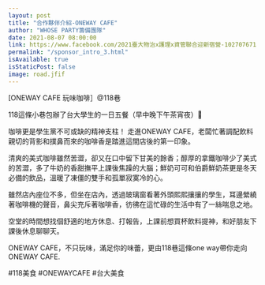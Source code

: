 ```yaml
---
layout: post
title: "合作夥伴介紹-ONEWAY CAFE"
author: "WHOSE PARTY籌備團隊"
date: 2021-08-07 08:00:00
link: https://www.facebook.com/2021臺大物治x護理x資管聯合迎新宿營-102707671523379/
permalink: "/sponsor_intro_3.html"
isAvailable: true
isStaticPost: false
image: road.jfif
---
```


[ONEWAY CAFE 玩味咖啡］@118巷

118這條小巷包辦了台大學生的一日五餐（早中晚下午茶宵夜）🤤

咖啡更是學生黨不可或缺的精神支柱！
走進ONEWAY CAFE，老闆忙著調配飲料親切的背影和撲鼻而來的咖啡香是踏進這間店後的第一印象。

清爽的美式咖啡雖然苦澀，卻又在口中留下甘美的餘香；醇厚的拿鐵咖啡少了美式的苦澀，多了牛奶的香甜撫平上課後焦躁的大腦；鮮奶可可和伯爵鮮奶茶更是冬天必備的飲品，溫暖了凍僵的雙手和孤單寂寞冷的心。

雖然店內座位不多，但坐在店內，透過玻璃窗看著外頭熙熙攘攘的學生，耳邊縈繞著咖啡機的聲音，鼻尖充斥著咖啡香，彷彿在這忙碌的生活中有了一絲喘息之地。

空堂的時間想找個舒適的地方休息、打報告，上課前想買杯飲料提神，和好朋友下課後休息聊聊天。

ONEWAY CAFE，不只玩味，滿足你的味蕾，更由118巷這條one way帶你走向ONEWAY CAFE.

#118美食 #ONEWAYCAFE #台大美食

